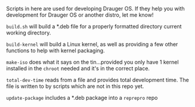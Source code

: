 Scripts in here are used for developing Drauger OS.
If they help you with development for Drauger OS or another distro, let me know!

`build.sh` will build a *.deb file for a properly formatted directory current working directory.

`build-kernel` will build a Linux kernel, as well as providing a few other functions to help with kernel packaging.

`make-iso` does what it says on the tin...provided you only have 1 kernel installed in the `chroot` needed and it's in the correct place.

`total-dev-time` reads from a file and provides total development time. The file is written to by scripts which are not in this repo yet.

`update-package` includes a *.deb package into a `reprepro` repo